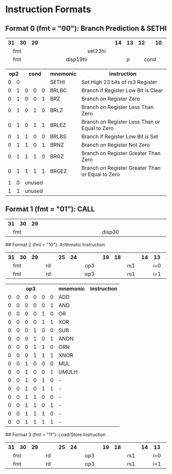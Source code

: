 # Instruction Formats
## Format 0 (fmt = "00"): Branch Prediction & SETHI
<table>
  <thead>
    <tr>
      <th>31</th>
      <th>30</th>
      <th>29</th>
      <th>  </th>
      <th>  </th>
      <th>  </th>
      <th>  </th>
      <th>  </th>
      <th>  </th>
      <th>  </th>
      <th>  </th>
      <th>  </th>
      <th>  </th>
      <th>  </th>
      <th>  </th>
      <th>  </th>
      <th>  </th>
      <th>14</th>
      <th>13</th>
      <th>12</th>
      <th>  </th>
      <th>10</th>
      <th>9</th>
      <th> </th>
      <th> </th>
      <th> </th>
      <th>5</th>
      <th>4</th>
      <th>3</th>
      <th>2</th>
      <th> </th>
      <th>0</th>
    </tr>
    <tr>
      <td align="center" colspan="2">fmt</td>
      <td align="center" colspan="20">set23hi</td>
      <td align="center" colspan="5">rd</td>
      <td align="center" colspan="2">op2</td>
      <td align="center" colspan="3">set23lo</td>
    </tr>
    <tr>
      <td align="center" colspan="2">fmt</td>
      <td align="center" colspan="16">disp19hi</td>
      <td>p</td>
      <td align="center" colspan="3">cond</td>
      <td align="center" colspan="5">rs3</td>
      <td align="center" colspan="2">op2</td>
      <td align="center" colspan="3">disp19lo</td>
    </tr>
  </thead>
</table>

<table>
  <tr>
    <th colspan="2">op2</th>
    <th colspan="3">cond</th>
    <th>mnemonic</th>
    <th>instruction</th>
  </tr>
  <tr>
    <td>0</td>
    <td>0</td>
    <td align="center" colspan="3"> </td>
    <td>SETHI</td>
    <td>Set High 23 bits of rs3 Register</td>
  </tr>
  <tr>
    <td>0</td>
    <td>1</td>
    <td>0</td></td>
    <td>0</td></td>
    <td>0</td></td>
    <td>BRLBC</td>
    <td>Branch if Register Low Bit is Clear</td>
  </tr>
  <tr>
    <td>0</td>
    <td>1</td>
    <td>0</td></td>
    <td>0</td></td>
    <td>1</td></td>
    <td>BRZ</td>
    <td>Branch on Register Zero</td>
  </tr>
  <tr>
    <td>0</td>
    <td>1</td>
    <td>0</td></td>
    <td>1</td></td>
    <td>0</td></td>
    <td>BRLZ</td>
    <td>Branch on Register Less Than Zero</td>
  </tr>
  <tr>
    <td>0</td>
    <td>1</td>
    <td>0</td></td>
    <td>1</td></td>
    <td>1</td></td>
    <td>BRLEZ</td>
    <td>Branch on Register Less Than or Equal to Zero</td>
  </tr>
  <tr>
    <td>0</td>
    <td>1</td>
    <td>1</td></td>
    <td>0</td></td>
    <td>0</td></td>
    <td>BRLBS</td>
    <td>Branch if Register Low Bit is Set</td>
  </tr>
  <tr>
    <td>0</td>
    <td>1</td>
    <td>1</td></td>
    <td>0</td></td>
    <td>1</td></td>
    <td>BRNZ</td>
    <td>Branch on Register Not Zero</td>
  </tr>
  <tr>
    <td>0</td>
    <td>1</td>
    <td>1</td></td>
    <td>1</td></td>
    <td>0</td></td>
    <td>BRGZ</td>
    <td>Branch on Register Greater Than Zero</td>
  </tr>
  <tr>
    <td>0</td>
    <td>1</td>
    <td>1</td></td>
    <td>1</td></td>
    <td>1</td></td>
    <td>BRGEZ</td>
    <td>Branch on Register Greater Than or Equal to Zero</td>
  </tr>
  <tr>
    <td>1</td>
    <td>0</td>
    <td colspan="5">unused</td></td>
  </tr>
  <tr>
    <td>1</td>
    <td>1</td>
    <td colspan="5">unused</td></td>
  </tr>
</table>

## Format 1 (fmt = "01"): CALL
<table>
    <tr>
      <th>31</th>
      <th>30</th>
      <th>29</th>
      <th>  </th>
      <th>  </th>
      <th>  </th>
      <th>  </th>
      <th>  </th>
      <th>  </th>
      <th>  </th>
      <th>  </th>
      <th>  </th>
      <th>  </th>
      <th>  </th>
      <th>  </th>
      <th>  </th>
      <th>  </th>
      <th>  </th>
      <th>  </th>
      <th>  </th>
      <th>  </th>
      <th>  </th>
      <th>  </th>
      <th>  </th>
      <th>  </th>
      <th>  </th>
      <th>  </th>
      <th>  </th>
      <th>  </th>
      <th>  </th>
      <th>  </th>
      <th>0</th>
    </tr>
    <tr>
      <td align="center" colspan="2">fmt</td>
      <td align="center" colspan="30">disp30</td>
    </tr>
</table>
## Format 2 (fmt = "10"): Arithmetic Instruction
<table>
    <tr>
      <th>31</th>
      <th>30</th>
      <th>29</th>
      <th>  </th>
      <th>  </th>
      <th>  </th>
      <th>25</th>
      <th>24</th>
      <th>  </th>
      <th>  </th>
      <th>  </th>
      <th>  </th>
      <th>19</th>
      <th>18</th>
      <th>  </th>
      <th>  </th>
      <th>  </th>
      <th>14</th>
      <th>13</th>
      <th>12</th>
      <th>  </th>
      <th>10</th>
      <th>9</th>
      <th> </th>
      <th> </th>
      <th> </th>
      <th>5</th>
      <th>4</th>
      <th> </th>
      <th> </th>
      <th> </th>
      <th>0</th>
    </tr>
    <tr>
      <td align="center" colspan="2">fmt</td>
      <td align="center" colspan="5">rd</td>
      <td align="center" colspan="6">op3</td>
      <td align="center" colspan="5">rs1</td>
      <td align="center" colspan="1">i=0</td>
      <td align="center" colspan="3">cond</td>
      <td align="center" colspan="5">rs3</td>
      <td align="center" colspan="5">rs2</td>
    </tr>
    <tr>
      <td align="center" colspan="2">fmt</td>
      <td align="center" colspan="5">rd</td>
      <td align="center" colspan="6">op3</td>
      <td align="center" colspan="5">rs1</td>
      <td align="center" colspan="1">i=1</td>
      <td align="center" colspan="13">simm13</td>
    </tr>
</table>

<table>
  <tr>
    <th colspan="6">op3</th>
    <th>mnemonic</th>
    <th>instruction</th>
  </tr>
  <tr>
    <td>0</td><td>0</td><td>0</td><td>0</td><td>0</td><td>0</td>
    <td>ADD</td>
    <td></td>
  </tr>
  <tr>
    <td>0</td><td>0</td><td>0</td><td>0</td><td>0</td><td>1</td>
    <td>AND</td>
    <td></td>
  </tr>
  <tr>
    <td>0</td><td>0</td><td>0</td><td>0</td><td>1</td><td>0</td>
    <td>OR</td>
    <td></td>
  </tr>
  <tr>
    <td>0</td><td>0</td><td>0</td><td>0</td><td>1</td><td>1</td>
    <td>XOR</td>
    <td></td>
  </tr>
  <tr>
    <td>0</td><td>0</td><td>0</td><td>1</td><td>0</td><td>0</td>
    <td>SUB</td>
    <td></td>
  </tr>
  <tr>
    <td>0</td><td>0</td><td>0</td><td>1</td><td>0</td><td>1</td>
    <td>ANDN</td>
    <td></td>
  </tr>
  <tr>
    <td>0</td><td>0</td><td>0</td><td>1</td><td>1</td><td>0</td>
    <td>ORN</td>
    <td></td>
  </tr>
  <tr>
    <td>0</td><td>0</td><td>0</td><td>1</td><td>1</td><td>1</td>
    <td>XNOR</td>
    <td></td>
  </tr>
  <tr>
    <td>0</td><td>0</td><td>1</td><td>0</td><td>0</td><td>0</td>
    <td>MUL</td>
    <td></td>
  </tr>
  <tr>
    <td>0</td><td>0</td><td>1</td><td>0</td><td>0</td><td>1</td>
    <td>UMULH</td>
    <td></td>
  </tr>
  <tr>
    <td>0</td><td>0</td><td>1</td><td>0</td><td>1</td><td>0</td>
    <td colspan="2">-</td>
  </tr>
  <tr>
    <td>0</td><td>0</td><td>1</td><td>0</td><td>1</td><td>1</td>
    <td colspan="2">-</td>
  </tr>
  <tr>
    <td>0</td><td>0</td><td>1</td><td>1</td><td>0</td><td>0</td>
    <td colspan="2">-</td>
  </tr>
  <tr>
    <td>0</td><td>0</td><td>1</td><td>1</td><td>0</td><td>1</td>
    <td colspan="2">-</td>
  </tr>
  <tr>
    <td>0</td><td>0</td><td>1</td><td>1</td><td>1</td><td>0</td>
    <td colspan="2">-</td>
  </tr>
  <tr>
    <td>0</td><td>0</td><td>1</td><td>1</td><td>1</td><td>1</td>
    <td colspan="2">-</td>
  </tr>
</table>
## Format 3 (fmt = "11"): Load/Store Instruction
<table>
    <tr>
      <th>31</th>
      <th>30</th>
      <th>29</th>
      <th>  </th>
      <th>  </th>
      <th>  </th>
      <th>25</th>
      <th>24</th>
      <th>  </th>
      <th>  </th>
      <th>  </th>
      <th>  </th>
      <th>19</th>
      <th>18</th>
      <th>  </th>
      <th>  </th>
      <th>  </th>
      <th>14</th>
      <th>13</th>
      <th>12</th>
      <th>  </th>
      <th>10</th>
      <th>9</th>
      <th> </th>
      <th> </th>
      <th> </th>
      <th>5</th>
      <th>4</th>
      <th> </th>
      <th> </th>
      <th> </th>
      <th>0</th>
    </tr>
    <tr>
      <td align="center" colspan="2">fmt</td>
      <td align="center" colspan="5">rd</td>
      <td align="center" colspan="6">op3</td>
      <td align="center" colspan="5">rs1</td>
      <td align="center" colspan="1">i=0</td>
      <td align="center" colspan="8">unused</td>
      <td align="center" colspan="5">rs2</td>
    </tr>
    <tr>
      <td align="center" colspan="2">fmt</td>
      <td align="center" colspan="5">rd</td>
      <td align="center" colspan="6">op3</td>
      <td align="center" colspan="5">rs1</td>
      <td align="center" colspan="1">i=1</td>
      <td align="center" colspan="13">simm13</td>
    </tr>
</table>
